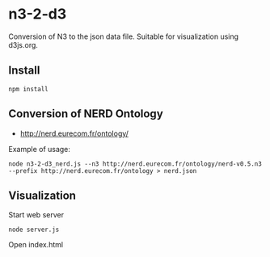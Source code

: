 # n3-2-d3

Conversion of N3 to the json data file. Suitable for visualization using d3js.org.

## Install

	npm install

## Conversion of NERD Ontology

* http://nerd.eurecom.fr/ontology/

Example of usage:

	node n3-2-d3_nerd.js --n3 http://nerd.eurecom.fr/ontology/nerd-v0.5.n3 --prefix http://nerd.eurecom.fr/ontology > nerd.json


## Visualization

Start web server 

	node server.js

Open index.html